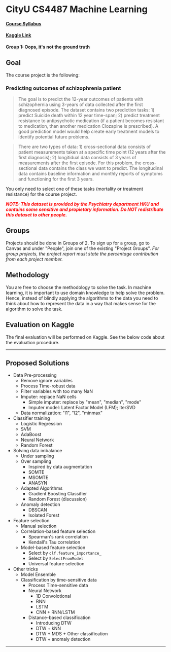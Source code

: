 # CityU CS4487 Machine Learning
#### [Course Syllabus](https://www.cityu.edu.hk/catalogue/ug/201819/course/CS4487.htm)

#### [Kaggle Link](https://www.kaggle.com/c/cityu-cs4487-2018-course-project-1/leaderboard)

#### Group 1: Oops, it's not the ground truth

## Goal

The course project is the following:

### Predicting outcomes of schizophrenia patient

> The goal is to predict the 12-year outcomes of patients with schizophernia using 3-years of data collected after the first diagnosed episode.  The dataset contains two prediction tasks: 1) predict Suicide death within 12 year time-span; 2) predict treatment resistance to antipsychotic medication (if a patient becomes resistant to medication, than another medication Clozapine is prescribed). A good prediction model would help create early treatment models to identify potential future problems.

> There are two types of data: 1) cross-sectional data consists of patient measurements taken at a specific time point (12 years after the first diagnosis); 2) longitidual data consists of 3 years of measurements after the first episode.  For this problem, the cross-sectional data contains the class we want to predict.  The longitudinal data contains baseline information and monthly reports of symptoms and functioning for the first 3 years.


You only need to select one of these tasks (mortality or treatment resistance) for the course project. 

<span style="color:red">_**NOTE: This dataset is provided by the Psychiatry department HKU and contains some sensitive and propietary information. Do NOT redistribute this dataset to other people.**_</span>


## Groups
Projects should be done in Groups of 2.  To sign up for a group, go to Canvas and under "People", join one of the existing "Project Groups".  _For group projects, the project report must state the percentage contribution from each project member._

## Methodology
You are free to choose the methodology to solve the task.  In machine learning, it is important to use domain knowledge to help solve the problem.  Hence, instead of blindly applying the algorithms to the data you need to think about how to represent the data in a way that makes sense for the algorithm to solve the task. 


## Evaluation on Kaggle

The final evaluation will be performed on Kaggle. See the below code about the evaluation procedure.

---
## Proposed Solutions
- Data Pre-processing
    - Remove ignore variables
    - Process Time-robust data
    - Filter variables with too many NaN
    - Imputer: replace NaN cells
        - Simple imputer: replace by "mean", "median", "mode"
        - Imputer model: Latent Factor Model (LFM); IterSVD
    - Data normalization: "l1", "l2", "minmax"
- Classifier training
    - Logistic Regression
    - SVM
    - AdaBoost
    - Neural Network
    - Random Forest
- Solving data imbalance
    - Under sampling
    - Over sampling
        - Inspired by data augmentation
        - SOMTE
        - MSOMTE
        - ANASYN
    - Adapted Algorithms
        - Gradient Boosting Classifier
        - Random Forest (discussion)
    - Anomaly detection
        - DBSCAN
        - Isolated Forest
- Feature selection
    - Manual selection
    - Correlation-based feature selection
        - Spearman's rank correlation
        - Kendall's Tau correlation
    - Model-based feature selection
        - Select by `clf.feature_importance_`
        - Select by `SelectFromModel`
        - Universal feature selection
- Other tricks
    - Model Ensemble
    - Classification by time-sensitive data
        - Process Time-sensitive data
        - Neural Network
            - 1D Convolotional
            - RNN
            - LSTM
            - CNN + RNN/LSTM
        - Distance-based classification
            - Introducing DTW
            - DTW + kNN
            - DTW + MDS + Other classification
            - DTW + anomaly detection
        
---
